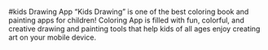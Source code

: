 #kids Drawing App
“Kids Drawing” is one of the best coloring book and painting apps for children! Coloring App is filled with fun, colorful, and creative drawing and painting tools that help kids of all ages enjoy creating art on your mobile device. 
